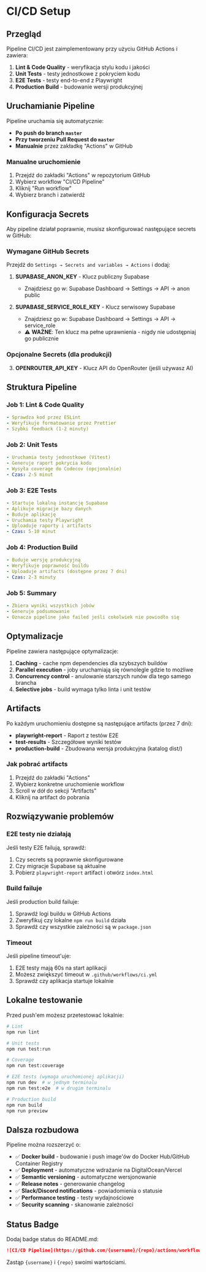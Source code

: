 # CI/CD Setup

## Przegląd

Pipeline CI/CD jest zaimplementowany przy użyciu GitHub Actions i zawiera:

1. **Lint & Code Quality** - weryfikacja stylu kodu i jakości
2. **Unit Tests** - testy jednostkowe z pokryciem kodu
3. **E2E Tests** - testy end-to-end z Playwright
4. **Production Build** - budowanie wersji produkcyjnej

## Uruchamianie Pipeline

Pipeline uruchamia się automatycznie:
- **Po push do branch `master`**
- **Przy tworzeniu Pull Request do `master`**
- **Manualnie** przez zakładkę "Actions" w GitHub

### Manualne uruchomienie

1. Przejdź do zakładki "Actions" w repozytorium GitHub
2. Wybierz workflow "CI/CD Pipeline"
3. Kliknij "Run workflow"
4. Wybierz branch i zatwierdź

## Konfiguracja Secrets

Aby pipeline działał poprawnie, musisz skonfigurować następujące secrets w GitHub:

### Wymagane GitHub Secrets

Przejdź do `Settings → Secrets and variables → Actions` i dodaj:

1. **SUPABASE_ANON_KEY** - Klucz publiczny Supabase
   - Znajdziesz go w: Supabase Dashboard → Settings → API → anon public

2. **SUPABASE_SERVICE_ROLE_KEY** - Klucz serwisowy Supabase
   - Znajdziesz go w: Supabase Dashboard → Settings → API → service_role
   - ⚠️ **WAŻNE**: Ten klucz ma pełne uprawnienia - nigdy nie udostępniaj go publicznie

### Opcjonalne Secrets (dla produkcji)

3. **OPENROUTER_API_KEY** - Klucz API do OpenRouter (jeśli używasz AI)

## Struktura Pipeline

### Job 1: Lint & Code Quality
```yaml
- Sprawdza kod przez ESLint
- Weryfikuje formatowanie przez Prettier
- Szybki feedback (1-2 minuty)
```

### Job 2: Unit Tests
```yaml
- Uruchamia testy jednostkowe (Vitest)
- Generuje raport pokrycia kodu
- Wysyła coverage do Codecov (opcjonalnie)
- Czas: 2-5 minut
```

### Job 3: E2E Tests
```yaml
- Startuje lokalną instancję Supabase
- Aplikuje migracje bazy danych
- Buduje aplikację
- Uruchamia testy Playwright
- Uploaduje raporty i artifacts
- Czas: 5-10 minut
```

### Job 4: Production Build
```yaml
- Buduje wersję produkcyjną
- Weryfikuje poprawność buildu
- Uploaduje artifacts (dostępne przez 7 dni)
- Czas: 2-3 minuty
```

### Job 5: Summary
```yaml
- Zbiera wyniki wszystkich jobów
- Generuje podsumowanie
- Oznacza pipeline jako failed jeśli cokolwiek nie powiodło się
```

## Optymalizacje

Pipeline zawiera następujące optymalizacje:

1. **Caching** - cache npm dependencies dla szybszych buildów
2. **Parallel execution** - joby uruchamiają się równolegle gdzie to możliwe
3. **Concurrency control** - anulowanie starszych runów dla tego samego brancha
4. **Selective jobs** - build wymaga tylko linta i unit testów

## Artifacts

Po każdym uruchomieniu dostępne są następujące artifacts (przez 7 dni):

- **playwright-report** - Raport z testów E2E
- **test-results** - Szczegółowe wyniki testów
- **production-build** - Zbudowana wersja produkcyjna (katalog dist/)

### Jak pobrać artifacts

1. Przejdź do zakładki "Actions"
2. Wybierz konkretne uruchomienie workflow
3. Scroll w dół do sekcji "Artifacts"
4. Kliknij na artifact do pobrania

## Rozwiązywanie problemów

### E2E testy nie działają

Jeśli testy E2E failują, sprawdź:

1. Czy secrets są poprawnie skonfigurowane
2. Czy migracje Supabase są aktualne
3. Pobierz `playwright-report` artifact i otwórz `index.html`

### Build failuje

Jeśli production build failuje:

1. Sprawdź logi buildu w GitHub Actions
2. Zweryfikuj czy lokalne `npm run build` działa
3. Sprawdź czy wszystkie zależności są w `package.json`

### Timeout

Jeśli pipeline timeout'uje:

1. E2E testy mają 60s na start aplikacji
2. Możesz zwiększyć timeout w `.github/workflows/ci.yml`
3. Sprawdź czy aplikacja startuje lokalnie

## Lokalne testowanie

Przed push'em możesz przetestować lokalnie:

```bash
# Lint
npm run lint

# Unit tests
npm run test:run

# Coverage
npm run test:coverage

# E2E tests (wymaga uruchomionej aplikacji)
npm run dev  # w jednym terminalu
npm run test:e2e  # w drugim terminalu

# Production build
npm run build
npm run preview
```

## Dalsza rozbudowa

Pipeline można rozszerzyć o:

- ✅ **Docker build** - budowanie i push image'ów do Docker Hub/GitHub Container Registry
- ✅ **Deployment** - automatyczne wdrażanie na DigitalOcean/Vercel
- ✅ **Semantic versioning** - automatyczne wersjonowanie
- ✅ **Release notes** - generowanie changelog
- ✅ **Slack/Discord notifications** - powiadomienia o statusie
- ✅ **Performance testing** - testy wydajnościowe
- ✅ **Security scanning** - skanowanie zależności

## Status Badge

Dodaj badge status do README.md:

```markdown
![CI/CD Pipeline](https://github.com/{username}/{repo}/actions/workflows/ci.yml/badge.svg)
```

Zastąp `{username}` i `{repo}` swoimi wartościami.

